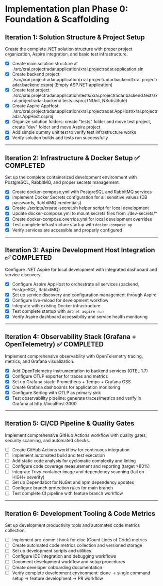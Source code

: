 # Implementation plan Phase 0: Foundation & Scaffolding

## Iteration 1: Solution Structure & Project Setup

Create the complete .NET solution structure with proper project organization, Aspire integration, and basic test infrastructure.

- [x] Create main solution structure at ./src/xrai.projectradar.application/xrai.projectradar.application.sln
- [x] Create backend project: ./src/xrai.projectradar.application/xrai.projectradar.backend/xrai.projectradar.backend.csproj (Empty ASP.NET application)
- [x] Create test project: ./src/xrai.projectradar.application/tests/xrai.projectradar.backend.tests/xrai.projectradar.backend.tests.csproj (NUnit, NSubstitute)
- [x] Create Aspire AppHost: ./src/xrai.projectradar.application/xrai.projectradar.AppHost/xrai.projectradar.AppHost.csproj
- [x] Organize solution folders: create "tests" folder and move test project, create "dev" folder and move Aspire project
- [x] Add simple dummy unit test to verify test infrastructure works
- [x] Verify solution builds and tests run successfully

---

## Iteration 2: Infrastructure & Docker Setup ✅ COMPLETED

Set up the complete containerized development environment with PostgreSQL, RabbitMQ, and proper secrets management.

- [x] Create docker-compose.yml with PostgreSQL and RabbitMQ services
- [x] Implement Docker Secrets configuration for all sensitive values (DB passwords, RabbitMQ credentials)
- [x] Create ./scripts/create-secret.sh helper script for local development
- [x] Update docker-compose.yml to mount secrets files from ./dev-secrets/*
- [x] Create docker-compose.override.yml for local development overrides
- [x] Test complete infrastructure startup with `docker-compose up`
- [x] Verify services are accessible and properly configured

---

## Iteration 3: Aspire Development Host Integration ✅ COMPLETED

Configure .NET Aspire for local development with integrated dashboard and service discovery.

- [x] Configure Aspire AppHost to orchestrate all services (backend, PostgreSQL, RabbitMQ)
- [x] Set up service discovery and configuration management through Aspire
- [x] Configure live-reload for development workflow
- [x] Integrate with existing Docker infrastructure
- [x] Test complete startup with `dotnet aspire run`
- [x] Verify Aspire dashboard accessibility and service health monitoring

---

## Iteration 4: Observability Stack (Grafana + OpenTelemetry) ✅ COMPLETED

Implement comprehensive observability with OpenTelemetry tracing, metrics, and Grafana visualization.

- [x] Add OpenTelemetry instrumentation to backend services (OTEL 1.7)
- [x] Configure OTLP exporter for traces and metrics
- [x] Set up Grafana stack: Prometheus + Tempo + Grafana OSS
- [x] Create Grafana dashboards for application monitoring
- [x] Configure Serilog with OTLP as primary sink
- [x] Test observability pipeline: generate traces/metrics and verify in Grafana at http://localhost:3000

---

## Iteration 5: CI/CD Pipeline & Quality Gates

Implement comprehensive GitHub Actions workflow with quality gates, security scanning, and automated checks.

- [ ] Create GitHub Actions workflow for continuous integration
- [ ] Implement automated build and test execution
- [ ] Add static code analysis for cyclomatic complexity and linting
- [ ] Configure code coverage measurement and reporting (target >80%)
- [ ] Integrate Trivy container image and dependency scanning (fail on HIGH+ severity)
- [ ] Set up Dependabot for NuGet and npm dependency updates
- [ ] Configure branch protection rules for main branch
- [ ] Test complete CI pipeline with feature branch workflow

---

## Iteration 6: Development Tooling & Code Metrics

Set up development productivity tools and automated code metrics collection.

- [ ] Implement pre-commit hook for cloc (Count Lines of Code) metrics
- [ ] Create automated code metrics collection and versioned storage
- [ ] Set up development scripts and utilities
- [ ] Configure IDE integration and debugging workflows
- [ ] Document development workflow and setup procedures
- [ ] Create developer onboarding documentation
- [ ] Verify complete development environment: clone → single command setup → feature development → PR workflow